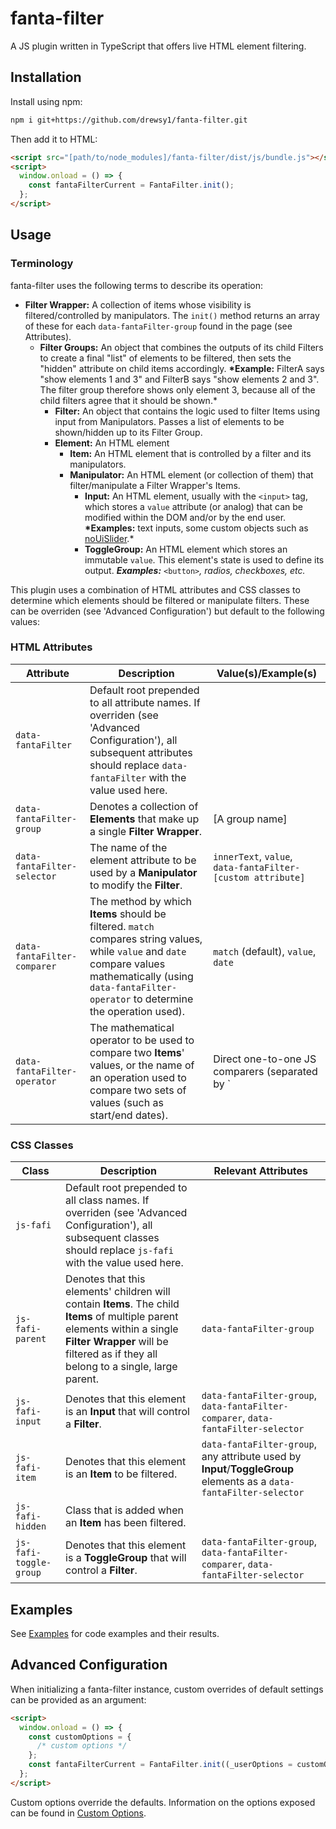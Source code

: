 # fanta-filter

A JS plugin written in TypeScript that offers live HTML element filtering.

## Installation

Install using npm:

```sh
npm i git+https://github.com/drewsy1/fanta-filter.git
```

Then add it to HTML:

```html
<script src="[path/to/node_modules]/fanta-filter/dist/js/bundle.js"></script>
<script>
  window.onload = () => {
    const fantaFilterCurrent = FantaFilter.init();
  };
</script>
```

## Usage

### Terminology

fanta-filter uses the following terms to describe its operation:

- **Filter Wrapper:** A collection of items whose visibility is filtered/controlled by manipulators. The `init()` method returns an array of these for each `data-fantaFilter-group` found in the page (see Attributes).
  - **Filter Groups:** An object that combines the outputs of its child Filters to create a final "list" of elements to be filtered, then sets the "hidden" attribute on child items accordingly. **\*Example:** FilterA says "show elements 1 and 3" and FilterB says "show elements 2 and 3". The filter group therefore shows only element 3, because all of the child filters agree that it should be shown.\*
    - **Filter:** An object that contains the logic used to filter Items using input from Manipulators. Passes a list of elements to be shown/hidden up to its Filter Group.
    - **Element:** An HTML element
      - **Item:** An HTML element that is controlled by a filter and its manipulators.
      - **Manipulator:** An HTML element (or collection of them) that filter/manipulate a Filter Wrapper's Items.
        - **Input:** An HTML element, usually with the `<input>` tag, which stores a `value` attribute (or analog) that can be modified within the DOM and/or by the end user. **\*Examples:** text inputs, some custom objects such as [noUiSlider](https://refreshless.com/nouislider/).\*
        - **ToggleGroup:** An HTML element which stores an immutable `value`. This element's state is used to define its output. **_Examples:_** `<button>`_, radios, checkboxes, etc._

This plugin uses a combination of HTML attributes and CSS classes to determine which elements should be filtered or manipulate filters. These can be overriden (see 'Advanced Configuration') but default to the following values:

### HTML Attributes

| Attribute                   | Description                                                                                                                                                                                                   | Value(s)/Example(s)                                                                                                       |
| --------------------------- | ------------------------------------------------------------------------------------------------------------------------------------------------------------------------------------------------------------- | ------------------------------------------------------------------------------------------------------------------------- |
| `data-fantaFilter`          | Default root prepended to all attribute names. If overriden (see 'Advanced Configuration'), all subsequent attributes should replace `data-fantaFilter` with the value used here.                             |
| `data-fantaFilter-group`    | Denotes a collection of **Elements** that make up a single **Filter Wrapper**.                                                                                                                                | [A group name]                                                                                                            |
| `data-fantaFilter-selector` | The name of the element attribute to be used by a **Manipulator** to modify the **Filter**.                                                                                                                   | `innerText`, `value`, `data-fantaFilter-[custom attribute]`                                                               |
| `data-fantaFilter-comparer` | The method by which **Items** should be filtered. `match` compares string values, while `value` and `date` compare values mathematically (using `data-fantaFilter-operator` to determine the operation used). | `match` (default), `value`, `date`                                                                                        |
| `data-fantaFilter-operator` | The mathematical operator to be used to compare two **Items**' values, or the name of an operation used to compare two sets of values (such as start/end dates).                                              | Direct one-to-one JS comparers (separated by `|`): `> | < | >= | <= | === | !==`. Group comparers: `contains`, `overlap`. |

### CSS Classes

| Class                  | Description                                                                                                                                                                                                       | Relevant Attributes                                                                                                 |
| ---------------------- | ----------------------------------------------------------------------------------------------------------------------------------------------------------------------------------------------------------------- | ------------------------------------------------------------------------------------------------------------------- |
| `js-fafi`              | Default root prepended to all class names. If overriden (see 'Advanced Configuration'), all subsequent classes should replace `js-fafi` with the value used here.                                                 |
| `js-fafi-parent`       | Denotes that this elements' children will contain **Items**. The child **Items** of multiple parent elements within a single **Filter Wrapper** will be filtered as if they all belong to a single, large parent. | `data-fantaFilter-group`                                                                                            |
| `js-fafi-input`        | Denotes that this element is an **Input** that will control a **Filter**.                                                                                                                                         | `data-fantaFilter-group`, `data-fantaFilter-comparer`, `data-fantaFilter-selector`                                  |
| `js-fafi-item`         | Denotes that this element is an **Item** to be filtered.                                                                                                                                                          | `data-fantaFilter-group`, any attribute used by **Input**/**ToggleGroup** elements as a `data-fantaFilter-selector` |
| `js-fafi-hidden`       | Class that is added when an **Item** has been filtered.                                                                                                                                                           |
| `js-fafi-toggle-group` | Denotes that this element is a **ToggleGroup** that will control a **Filter**.                                                                                                                                    | `data-fantaFilter-group`, `data-fantaFilter-comparer`, `data-fantaFilter-selector`                                  |

## Examples

See [Examples](/doc/examples.md) for code examples and their results.

## Advanced Configuration

When initializing a fanta-filter instance, custom overrides of default settings can be provided as an argument:

```html
<script>
  window.onload = () => {
    const customOptions = {
      /* custom options */
    };
    const fantaFilterCurrent = FantaFilter.init((_userOptions = customOptions));
  };
</script>
```

Custom options override the defaults. Information on the options exposed can be found in [Custom Options](/docs/customoptions.md).
